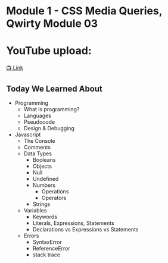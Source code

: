 # Module 1 - CSS Media Queries, Qwirty Module 03

# YouTube upload:
[📺 Link](https://www.youtube.com/watch?v=Iwa9jxGv1ys&list=PLPLveFltzJ38Asv6HPY9Xx_rmRUbtTffV&index=7)

## Today We Learned About
- Programming
  - What is programming?
  - Languages
  - Pseudocode
  - Design & Debugging
- Javascript
  - The Console
  - Comments
  - Data Types
    - Booleans
    - Objects
    - Null
    - Undefined
    - Numbers
      - Operations
      - Operators
    - Strings
  - Variables
    - Keywords
    - Literals, Expressions, Statements
    - Declarations vs Expressions vs Statements
  - Errors
    - SyntaxError
    - ReferenceError
    - stack trace